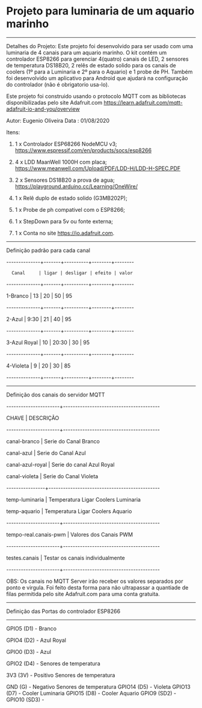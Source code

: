 #  Projeto para luminaria de um aquario marinho
   ---------------------------------------------

   Detalhes do Projeto:
   Este projeto foi desenvolvido para ser usado com uma luminaria
   de 4 canais para um aquario marinho.
   O kit contém um controlador ESP8266 para gerenciar 4(quatro)
   canais de LED, 2 sensores de temperatura DS18B20, 2 relês de
   estado solido para os canais de coolers (1º para a Luminaria e
   2º para o Aquario) e 1 probe de PH.
   Também foi desenvolvido um aplicativo para Android que ajudará
   na configuração do controlador (não é obrigatorio usa-lo).

   Este projeto foi construido usando o protocolo MQTT com as
   bibliotecas disponibilizadas pelo site Adafruit.com
   https://learn.adafruit.com/mqtt-adafruit-io-and-you/overview

   Autor: Eugenio Oliveira
   Data : 01/08/2020

   Itens:
   1) 1 x Controlador ESP68266 NodeMCU v3;
      https://www.espressif.com/en/products/socs/esp8266

   2) 4 x LDD MaanWell 1000H com placa;
      https://www.meanwell.com/Upload/PDF/LDD-H/LDD-H-SPEC.PDF

   3) 2 x Sensores DS18B20 a prova de agua;
      https://playground.arduino.cc/Learning/OneWire/

   4) 1 x Relê duplo de estado solido (G3MB202P);
   5) 1 x Probe de ph compativel com o ESP8266;
   6) 1 x StepDown para 5v ou fonte externa;
   7) 1 x Conta no site https://io.adafruit.com.

 *****************************************************************

  Definição padrão para cada canal
  
  --------------+-------+----------+--------+--------
  
      Canal     | ligar | desligar | efeito | valor
      
  --------------+-------+----------+--------+--------
  
   1-Branco     |  13   |    20    |   50   |  95
   
  --------------+-------+----------+--------+--------
  
   2-Azul       | 9:30  |    21    |   40   |  95
   
  --------------+-------+----------+--------+--------
  
   3-Azul Royal |  10   |   20:30  |   30   |  95
   
  --------------+-------+----------+--------+--------
  
   4-Violeta    |   9   |    20    |   30   |  85
   
  --------------+-------+----------+--------+--------
  
  

 *****************************************************************

  Definição dos canais do servidor MQTT
  
  ----------------------+----------------------------------------
  
  CHAVE                 |  DESCRIÇÃO
  
  ----------------------+----------------------------------------
  
  canal-branco          | Serie do Canal Branco
  
  canal-azul            | Serie do Canal Azul
  
  canal-azul-royal      | Serie do canal Azul Royal
  
  canal-violeta         | Serie do Canal Violeta
  
  ----------------+----------------------------------------------
  
  temp-luminaria        | Temperatura Ligar Coolers Luminaria
  
  temp-aquario          | Temperatura Ligar Coolers Aquario
  
  ----------------------+----------------------------------------
  
  tempo-real.canais-pwm | Valores dos Canais PWM
  
  ----------------------+----------------------------------------
  
  testes.canais         | Testar os canais individualmente
  
  ----------------------+----------------------------------------
  
  OBS: Os canais no MQTT Server irão receber os valores separados
       por ponto e virgula. Foi feito desta forma para não
       ultrapassar a quantiade de filas permitida pelo site
       Adafruit.com para uma conta gratuita.

 *****************************************************************
  Definição das Portas do controlador ESP8266
 *****************************************************************

  GPIO5   (D1) - Branco
  
  GPIO4   (D2) - Azul Royal
  
  GPIO0   (D3) - Azul
  
  GPIO2   (D4) - Senores de temperatura
  
  3V3     (3V) - Positivo Senores de temperatura
  
  GND      (G) - Negativo Senores de temperatura
  GPIO14  (D5) - Violeta
  GPIO13  (D7) - Cooler Luminaria
  GPIO15  (D8) - Cooler Aquario
  GPIO9  (SD2) -
  GPIO10 (SD3) -
